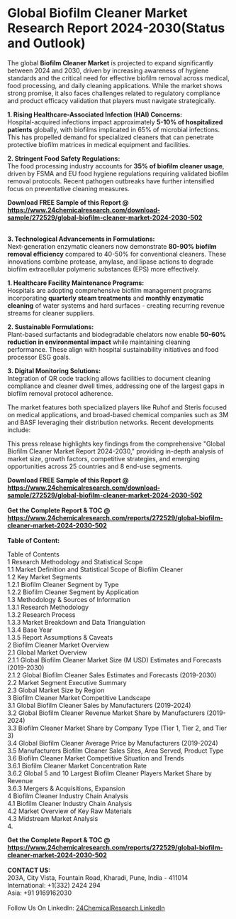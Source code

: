 <h1>Global Biofilm Cleaner Market Research Report 2024-2030(Status and Outlook)</h1><p>The global <strong>Biofilm Cleaner Market</strong> is projected to expand significantly between 2024 and 2030, driven by increasing awareness of hygiene standards and the critical need for effective biofilm removal across medical, food processing, and daily cleaning applications. While the market shows strong promise, it also faces challenges related to regulatory compliance and product efficacy validation that players must navigate strategically.</p><p><strong>1. Rising Healthcare-Associated Infection (HAI) Concerns:</strong><br>
Hospital-acquired infections impact approximately <strong>5-10% of hospitalized patients</strong> globally, with biofilms implicated in 65% of microbial infections. This has propelled demand for specialized cleaners that can penetrate protective biofilm matrices in medical equipment and facilities.</p><p><strong>2. Stringent Food Safety Regulations:</strong><br>
The food processing industry accounts for <strong>35% of biofilm cleaner usage</strong>, driven by FSMA and EU food hygiene regulations requiring validated biofilm removal protocols. Recent pathogen outbreaks have further intensified focus on preventative cleaning measures.</p><div><b>Download FREE Sample of this Report @ 
            <a href="https://www.24chemicalresearch.com/download-sample/272529/global-biofilm-cleaner-market-2024-2030-502">
            https://www.24chemicalresearch.com/download-sample/272529/global-biofilm-cleaner-market-2024-2030-502</a></b></div><br><p><strong>3. Technological Advancements in Formulations:</strong><br>
Next-generation enzymatic cleaners now demonstrate <strong>80-90% biofilm removal efficiency</strong> compared to 40-50% for conventional cleaners. These innovations combine protease, amylase, and lipase actions to degrade biofilm extracellular polymeric substances (EPS) more effectively.</p><p><strong>1. Healthcare Facility Maintenance Programs:</strong><br>
Hospitals are adopting comprehensive biofilm management programs incorporating <strong>quarterly steam treatments</strong> and <strong>monthly enzymatic cleaning</strong> of water systems and hard surfaces - creating recurring revenue streams for cleaner suppliers.</p><p><strong>2. Sustainable Formulations:</strong><br>
Plant-based surfactants and biodegradable chelators now enable <strong>50-60% reduction in environmental impact</strong> while maintaining cleaning performance. These align with hospital sustainability initiatives and food processor ESG goals.</p><p><strong>3. Digital Monitoring Solutions:</strong><br>
Integration of QR code tracking allows facilities to document cleaning compliance and cleaner dwell times, addressing one of the largest gaps in biofilm removal protocol adherence.</p><p>The market features both specialized players like Ruhof and Steris focused on medical applications, and broad-based chemical companies such as 3M and BASF leveraging their distribution networks. Recent developments include:</p><p>This press release highlights key findings from the comprehensive "Global Biofilm Cleaner Market Report 2024-2030," providing in-depth analysis of market size, growth factors, competitive strategies, and emerging opportunities across 25 countries and 8 end-use segments.</p><div><b>Download FREE Sample of this Report @ 
            <a href="https://www.24chemicalresearch.com/download-sample/272529/global-biofilm-cleaner-market-2024-2030-502">
            https://www.24chemicalresearch.com/download-sample/272529/global-biofilm-cleaner-market-2024-2030-502</a></b></div><br><div><b>Get the Complete Report & TOC @ 
            <a href="https://www.24chemicalresearch.com/reports/272529/global-biofilm-cleaner-market-2024-2030-502">
            https://www.24chemicalresearch.com/reports/272529/global-biofilm-cleaner-market-2024-2030-502</a></b></div><br>
            <b>Table of Content:</b><p>Table of Contents<br />
1 Research Methodology and Statistical Scope<br />
1.1 Market Definition and Statistical Scope of Biofilm Cleaner<br />
1.2 Key Market Segments<br />
1.2.1 Biofilm Cleaner Segment by Type<br />
1.2.2 Biofilm Cleaner Segment by Application<br />
1.3 Methodology & Sources of Information<br />
1.3.1 Research Methodology<br />
1.3.2 Research Process<br />
1.3.3 Market Breakdown and Data Triangulation<br />
1.3.4 Base Year<br />
1.3.5 Report Assumptions & Caveats<br />
2 Biofilm Cleaner Market Overview<br />
2.1 Global Market Overview<br />
2.1.1 Global Biofilm Cleaner Market Size (M USD) Estimates and Forecasts (2019-2030)<br />
2.1.2 Global Biofilm Cleaner Sales Estimates and Forecasts (2019-2030)<br />
2.2 Market Segment Executive Summary<br />
2.3 Global Market Size by Region<br />
3 Biofilm Cleaner Market Competitive Landscape<br />
3.1 Global Biofilm Cleaner Sales by Manufacturers (2019-2024)<br />
3.2 Global Biofilm Cleaner Revenue Market Share by Manufacturers (2019-2024)<br />
3.3 Biofilm Cleaner Market Share by Company Type (Tier 1, Tier 2, and Tier 3)<br />
3.4 Global Biofilm Cleaner Average Price by Manufacturers (2019-2024)<br />
3.5 Manufacturers Biofilm Cleaner Sales Sites, Area Served, Product Type<br />
3.6 Biofilm Cleaner Market Competitive Situation and Trends<br />
3.6.1 Biofilm Cleaner Market Concentration Rate<br />
3.6.2 Global 5 and 10 Largest Biofilm Cleaner Players Market Share by Revenue<br />
3.6.3 Mergers & Acquisitions, Expansion<br />
4 Biofilm Cleaner Industry Chain Analysis<br />
4.1 Biofilm Cleaner Industry Chain Analysis<br />
4.2 Market Overview of Key Raw Materials<br />
4.3 Midstream Market Analysis<br />
4.</p><div><b>Get the Complete Report & TOC @ 
            <a href="https://www.24chemicalresearch.com/reports/272529/global-biofilm-cleaner-market-2024-2030-502">
            https://www.24chemicalresearch.com/reports/272529/global-biofilm-cleaner-market-2024-2030-502</a></b></div><br><b>CONTACT US:</b><br>
            203A, City Vista, Fountain Road, Kharadi, Pune, India - 411014<br>
            International: +1(332) 2424 294<br>
            Asia: +91 9169162030 <br><br>
            Follow Us On LinkedIn: <a href="https://www.linkedin.com/company/24chemicalresearch/">24ChemicalResearch LinkedIn</a>